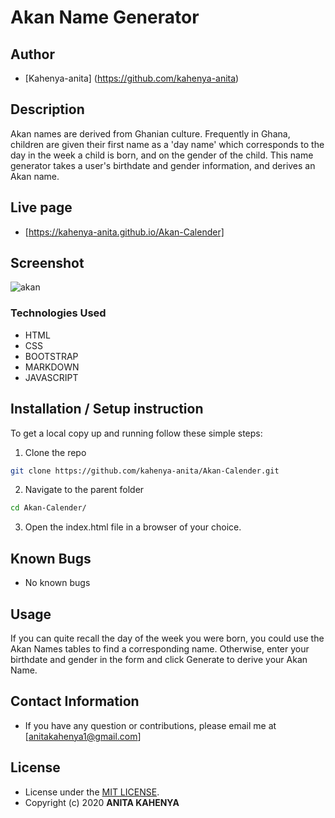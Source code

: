 # Akan Name Generator

## Author
 * [Kahenya-anita] (https://github.com/kahenya-anita)


## Description

Akan names are derived from Ghanian culture.
Frequently in Ghana, children are given their first name as a 'day name' which corresponds to the day in the week a child is born, and on the gender of the child.
This name generator takes a user's birthdate and gender information, and derives an Akan name.


## Live page
* [https://kahenya-anita.github.io/Akan-Calender]

## Screenshot
![akan](https://user-images.githubusercontent.com/62019551/79958953-2c324000-848c-11ea-96bf-9cd63f67f310.png)

### Technologies Used

* HTML
* CSS
* BOOTSTRAP
* MARKDOWN
* JAVASCRIPT

## Installation / Setup instruction

To get a local copy up and running follow these simple steps:

1. Clone the repo

```sh
git clone https://github.com/kahenya-anita/Akan-Calender.git
```

2. Navigate to the parent folder

```sh
cd Akan-Calender/
```

3. Open the index.html file in a browser of your choice.

## Known Bugs
* No known bugs

## Usage

If you can quite recall the day of the week you were born, you could use the Akan Names tables to find a corresponding name.
Otherwise, enter your birthdate and gender in the form and click Generate to derive your Akan Name.

## Contact Information

* If you have any question or contributions, please email me at [anitakahenya1@gmail.com]

## License

* License under the [MIT LICENSE](LICENSE).
* Copyright (c) 2020 **ANITA KAHENYA**